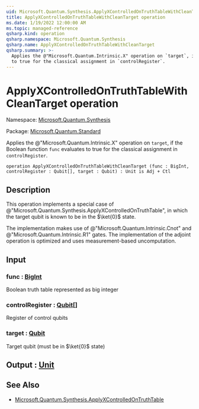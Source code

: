 ```yaml
---
uid: Microsoft.Quantum.Synthesis.ApplyXControlledOnTruthTableWithCleanTarget
title: ApplyXControlledOnTruthTableWithCleanTarget operation
ms.date: 1/19/2022 12:00:00 AM
ms.topic: managed-reference
qsharp.kind: operation
qsharp.namespace: Microsoft.Quantum.Synthesis
qsharp.name: ApplyXControlledOnTruthTableWithCleanTarget
qsharp.summary: >-
  Applies the @"Microsoft.Quantum.Intrinsic.X" operation on `target`, if the Boolean function `func` evaluates
  to true for the classical assignment in `controlRegister`.
---
```


# ApplyXControlledOnTruthTableWithCleanTarget operation

Namespace: [Microsoft.Quantum.Synthesis](xref:Microsoft.Quantum.Synthesis)

Package: [Microsoft.Quantum.Standard](https://nuget.org/packages/Microsoft.Quantum.Standard)


Applies the @"Microsoft.Quantum.Intrinsic.X" operation on `target`, if the Boolean function `func` evaluatesto true for the classical assignment in `controlRegister`.

```qsharp
operation ApplyXControlledOnTruthTableWithCleanTarget (func : BigInt, controlRegister : Qubit[], target : Qubit) : Unit is Adj + Ctl
```


## Description

This operation implements a special case of @"Microsoft.Quantum.Synthesis.ApplyXControlledOnTruthTable",in which the target qubit is known to be in the $\ket{0}$ state.The implementation makes use of @"Microsoft.Quantum.Intrinsic.Cnot"and @"Microsoft.Quantum.Intrinsic.R1" gates.  The implementation of theadjoint operation is optimized and uses measurement-based uncomputation.

## Input

### func : [BigInt](xref:microsoft.quantum.qsharp.valueliterals#bigint-literals)

Boolean truth table represented as big integer


### controlRegister : [Qubit](xref:microsoft.quantum.qsharp.valueliterals#qubit-literals)[]

Register of control qubits


### target : [Qubit](xref:microsoft.quantum.qsharp.valueliterals#qubit-literals)

Target qubit (must be in $\ket{0}$ state)



## Output : [Unit](xref:microsoft.quantum.qsharp.valueliterals#unit-literal)



## See Also

- [Microsoft.Quantum.Synthesis.ApplyXControlledOnTruthTable](xref:Microsoft.Quantum.Synthesis.ApplyXControlledOnTruthTable)